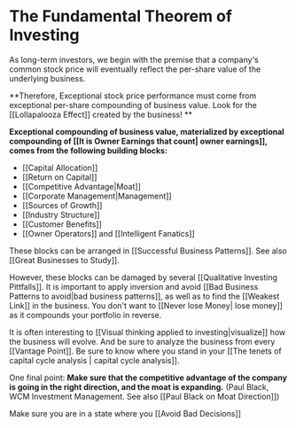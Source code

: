 # The Fundamental Theorem of Investing

As long-term investors, we begin with the premise that a company's common stock price will eventually reflect the per-share value of the underlying business.


**Therefore, Exceptional stock price performance must come from exceptional per-share compounding of business value. Look for the [[Lollapalooza Effect]] created by the business! ** 



**Exceptional compounding of business value, materialized by exceptional compounding of [[It is Owner Earnings that count| owner earnings]], comes from the following building blocks:**
- [[Capital Allocation]]
- [[Return on Capital]]
- [[Competitive Advantage|Moat]]
- [[Corporate Management|Management]]
- [[Sources of Growth]]
- [[Industry Structure]]
- [[Customer Benefits]]
- [[Owner Operators]] and [[Intelligent Fanatics]]


These blocks can be arranged in [[Successful Business Patterns]]. See also [[Great Businesses to Study]].

However, these blocks can be damaged by several [[Qualitative Investing Pittfalls]]. It is important to apply inversion and avoid [[Bad Business Patterns to avoid|bad business patterns]], as well as to find the [[Weakest Link]] in the business. You don't want to [[Never lose Money| lose money]] as it compounds your portfolio in reverse.

It is often interesting to [[Visual thinking applied to investing|visualize]] how the business will evolve. And be sure to analyze the business from every [[Vantage Point]]. Be  sure to know where you stand in your [[The tenets of capital cycle analysis | capital cycle analysis]].

One final point: **Make sure that the competitive advantage of the company is going in the right direction, and the moat is expanding.** (Paul Black, WCM Investment Management. See also [[Paul Black on Moat Direction]])



Make sure you are in a state where you [[Avoid Bad Decisions]]








